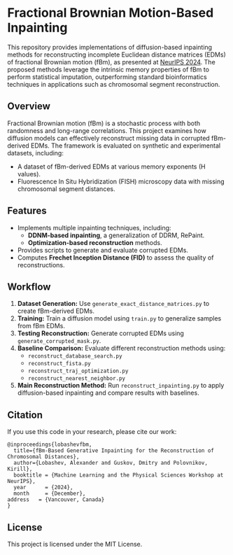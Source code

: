 # Fractional Brownian Motion-Based Inpainting

This repository provides implementations of diffusion-based inpainting methods for reconstructing incomplete Euclidean distance matrices (EDMs) of fractional Brownian motion (fBm), as presented at [NeurIPS 2024](https://neurips.cc/virtual/2024/100031). The proposed methods leverage the intrinsic memory properties of fBm to perform statistical imputation, outperforming standard bioinformatics techniques in applications such as chromosomal segment reconstruction.
## Overview
Fractional Brownian motion (fBm) is a stochastic process with both randomness and long-range correlations. This project examines how diffusion models can effectively reconstruct missing data in corrupted fBm-derived EDMs. The framework is evaluated on synthetic and experimental datasets, including:
- A dataset of fBm-derived EDMs at various memory exponents (H values).
- Fluorescence In Situ Hybridization (FISH) microscopy data with missing chromosomal segment distances.

## Features
- Implements multiple inpainting techniques, including:
  - **DDNM-based inpainting**, a generalization of DDRM, RePaint.
  - **Optimization-based reconstruction** methods.
- Provides scripts to generate and evaluate corrupted EDMs.
- Computes **Frechet Inception Distance (FID)** to assess the quality of reconstructions.

## Workflow
1. **Dataset Generation:** Use `generate_exact_distance_matrices.py` to create fBm-derived EDMs.
2. **Training:** Train a diffusion model using `train.py` to generalize samples from fBm EDMs.
3. **Testing Reconstruction:** Generate corrupted EDMs using `generate_corrupted_mask.py`.
4. **Baseline Comparison:** Evaluate different reconstruction methods using:
   - `reconstruct_database_search.py`
   - `reconstruct_fista.py`
   - `reconstruct_traj_optimization.py`
   - `reconstruct_nearest_neighbor.py`
5. **Main Reconstruction Method:** Run `reconstruct_inpainting.py` to apply diffusion-based inpainting and compare results with baselines.

## Citation
If you use this code in your research, please cite our work:
```
@inproceedings{lobashevfbm,
  title={fBm-Based Generative Inpainting for the Reconstruction of Chromosomal Distances},
  author={Lobashev, Alexander and Guskov, Dmitry and Polovnikov, Kirill},
  booktitle = {Machine Learning and the Physical Sciences Workshop at NeurIPS},
  year      = {2024},
  month     = {December},
address   = {Vancouver, Canada}
}
```

## License
This project is licensed under the MIT License.

